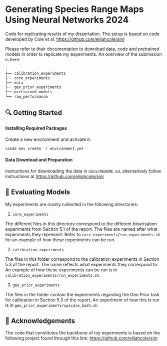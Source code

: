 # Generating Species Range Maps Using Neural Networks 2024

Code for replicating results of my dissertation. The setup is based on code developed by Cole et al. https://github.com/elijahcole/sinr

Please refer to their documentation to download data, code and pretrained models in order to replicate my experiments. An overview of the submission is here:

```bash
.
├── calibration_experiments
├── core_experiments
├── data
├── geo_prior_experiments
├── pretrained_models
└── raw_performance
```


## 🔍 Getting Started 

#### Installing Required Packages


Create a new environment and activate it:
```bash
conda env create -f environment.yml
```



#### Data Download and Preparation
Instructions for downloading the data in `data/README.md`, alternatively follow instructions at https://github.com/elijahcole/sinr


## 🚅 Evaluating Models
My experiments are mainly collected in the following directories:
1. ```core_experiments```

The different files in this directory correspond to the different binarisation experiments from Section 5.1 of the report. The files are named after what experiments they represent.
Refer to ```core_experiments/run_experiments.sh``` for an example of how these experiments can be run.

2. ```calibration_experiments```

The files in this folder correspond to the calibration experiments in Section 5.3 of the report. The name reflects what experiments they correspond to. An example of how these experiments can be run is in ```calibration_experiments/run_experiments.sh```.

3. ```geo_prior_experiments```

The files in the folder contain the experiments regarding the Geo Prior task for calibration in Section 5.3 of the report. An experiment of how this is run is in ```geo_prior_experiments/upscale_bash.sh```

##  🙏 Acknowledgements
The code that constitutes the backbone of my experiments is based on the following project found through this link:
https://github.com/elijahcole/sinr

